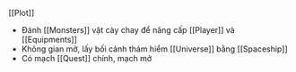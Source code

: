 [[Plot]] 

- Đánh [[Monsters]] vật cày chay để nâng cấp [[Player]] và [[Equipments]]
- Không gian mở, lấy bối cảnh thám hiểm [[Universe]] bằng [[Spaceship]]
- Có mạch [[Quest]] chính, mạch mở


